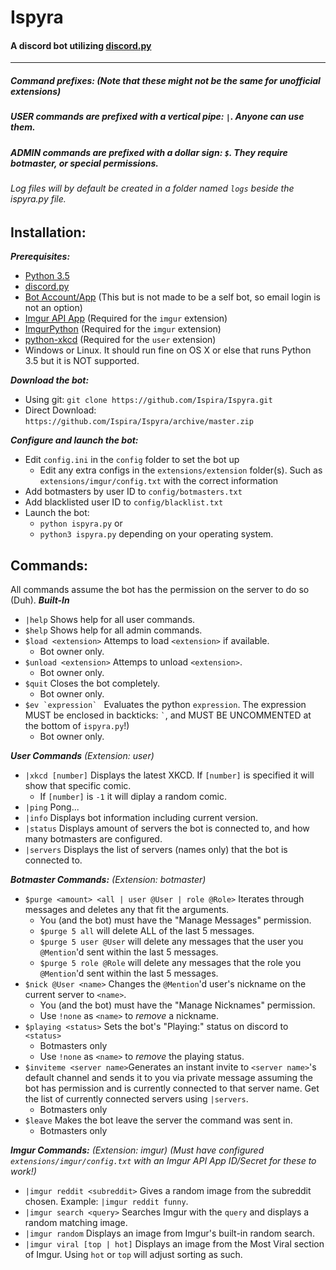 # **Ispyra**
#### A discord bot utilizing [discord.py](https://github.com/Rapptz/discord.py) 
---
##### **Command prefixes:** *(Note that these might not be the same for unofficial extensions)*
##### USER commands are prefixed with a vertical pipe: `|`. Anyone can use them.
##### ADMIN commands are prefixed with a dollar sign: `$`. They require botmaster, or special permissions.
###### Log files will by default be created in a folder named `logs` beside the ispyra.py file.

## **Installation**:
***Prerequisites:***

 - [Python 3.5](https://www.python.org/downloads/)
 - [discord.py](https://github.com/Rapptz/discord.py)
 - [Bot Account/App](https://discordapp.com/developers/applications/) (This but is not made to be a self bot, so email login is not an option)
 - [Imgur API App](https://api.imgur.com/#registerapp) (Required for the `imgur` extension)
 - [ImgurPython](https://github.com/Imgur/imgurpython) (Required for the `imgur` extension)
 - [python-xkcd](https://pypi.python.org/pypi/xkcd/) (Required for the `user` extension)
 - Windows or Linux. It should run fine on OS X or else that runs Python 3.5 but it is NOT supported.

***Download the bot:***

 - Using git: `git clone https://github.com/Ispira/Ispyra.git`
 - Direct Download: `https://github.com/Ispira/Ispyra/archive/master.zip`
 
***Configure and launch the bot:***

 - Edit `config.ini` in the `config` folder to set the bot up
   - Edit any extra configs in the `extensions/extension` folder(s). Such as `extensions/imgur/config.txt` with the correct information
 - Add botmasters by user ID to `config/botmasters.txt`
 - Add blacklisted user ID to `config/blacklist.txt`
 - Launch the bot:
	 - `python ispyra.py` or
	 - `python3 ispyra.py` depending on your operating system.

## **Commands:**
All commands assume the bot has the permission on the server to do so (Duh).
***Built-In***

 - `|help` Shows help for all user commands.
 - `$help` Shows help for all admin commands.
 - `$load <extension>` Attemps to load `<extension>` if available.
    - Bot owner only.
 - `$unload <extension>` Attemps to unload `<extension>`.
    - Bot owner only.
 - `$quit` Closes the bot completely.
    - Bot owner only.
 - ```$ev `expression` ``` Evaluates the python `expression`. The expression MUST be enclosed in backticks: ``` ` ```, and MUST BE UNCOMMENTED at the bottom of `ispyra.py`!)
    - Bot owner only.

***User Commands*** *(Extension: user)*

 - `|xkcd [number]` Displays the latest XKCD. If `[number]` is specified it will show that specific comic.
    - If `[number]` is `-1` it will diplay a random comic.
 - `|ping` Pong...
 - `|info` Displays bot information including current version.
 - `|status` Displays amount of servers the bot is connected to, and how many botmasters are configured.
 - `|servers` Displays the list of servers (names only) that the bot is connected to.

***Botmaster Commands:*** *(Extension: botmaster)*

 - `$purge <amount> <all | user @User | role @Role>` Iterates through messages and deletes any that fit the arguments.
    - You (and the bot) must have the "Manage Messages" permission.
	- `$purge 5 all` will delete ALL of the last 5 messages.
	- `$purge 5 user @User` will delete any messages that the user you `@Mention`'d sent within the last 5 messages.
	- `$purge 5 role @Role` will delete any messages that the role you  `@Mention`'d sent within the last 5 messages.
 - `$nick @User <name>` Changes the `@Mention`'d user's nickname on the current server to `<name>`.
    - You (and the bot) must have the "Manage Nicknames" permission.
	- Use `!none` as `<name>` to *remove* a nickname.
 -  `$playing <status>` Sets the bot's "Playing:" status on discord to `<status>`
 	- Botmasters only
    - Use `!none` as `<name>` to *remove* the playing status.
 - `$inviteme <server name>`Generates an instant invite to `<server name>`'s default channel and sends it to you via private message assuming the bot has permission and is currently connected to that server name. Get the list of currently connected servers using `|servers`.
    - Botmasters only
 - `$leave` Makes the bot leave the server the command was sent in.
    - Botmasters only
 
 ***Imgur Commands:*** *(Extension: imgur) (Must have configured `extensions/imgur/config.txt` with an Imgur API App ID/Secret for these to work!)*
 
 - `|imgur reddit <subreddit>` Gives a random image from the subreddit chosen. Example: `|imgur reddit funny`.
 - `|imgur search <query>` Searches Imgur with the `query` and displays a random matching image.
 - `|imgur random` Displays an image from Imgur's built-in random search.
 - `|imgur viral [top | hot]` Displays an image from the Most Viral section of Imgur. Using `hot` or `top` will adjust sorting as such.
